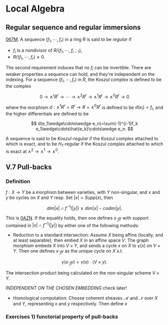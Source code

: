 # Local Algebra

## Regular sequence and regular immersions
[067M](https://stacks.math.columbia.edu/tag/067M). A sequence $(f_1,\cdots, f_r)$ in a ring $R$ is said to be *regular* if 

- $f_i$ is a nondivisor of $R/(f_1,\cdots,f_{i-1})$,
- $R/(f_1,\cdots,f_r)\not=0$.

The second requirement induces that no $f_i$ can be invertible. There are weaker properties a sequence can hold, and they're independent on the indexing. For a sequence $(f_1,\cdots,f_r)$ in $R$, the *Koszul complex* is defined to be the complex

$$ 0\rightarrow\wedge^r R^r\rightarrow\cdots\rightarrow\wedge^2 R^r\rightarrow\wedge^1 R^r\rightarrow\wedge^0 R^r\rightarrow 0 $$

where the morphism $d:\wedge^1 R^r=R^r\rightarrow R=\wedge^0 R^r$ is defined to be $d(e_i)=f_i$, and the higher differentials are defined to be 

$$ d(e_1\wedge\cdots\wedge e_n)=\sum(-1)^{i-1}f_k e_1\wedge\cdots\hat{e_k}\cdots\wedge e_n. $$

A sequence is said to be *Koszul-regular* if the Koszul complex attached to which is exact, and to be $H_1$-regular if the Koszul complex attached to which is exact at $\wedge^2\rightarrow\wedge^1\rightarrow\wedge^0$.



## V.7 Pull-backs

### Definition

$f:X\rightarrow Y$ be a morphism between varieties, with $Y$ non-singular, and  $x$ and $y$ be cycles on $X$ and $Y$ resp. Set $|x|=Supp(x)$, then 

$$ dim|x|\cap f^{-1}(|y|)\geq dim|x| - codim|y|. $$

This is [0AZN](https://stacks.math.columbia.edu/tag/0AZN). If the equality holds, then one defines $x\cdot_fy$ with support contained in $|x|\cap f^{-1}(|y|)$ by either one of the following methods:

- Reduction to a standard intersection: Assume $X$ being affine (locally, and at least separable), then embed $X$ in an affine space $V$. The graph morphism embeds $X$ into $V\times Y$, and sends a cycle $x$ on $X$ to $\gamma(x)$ on $V\times Y$. Then one defines $x\cdot_fy$ as the unique cycle on $X$ s.t.

$$ \gamma(x\cdot_fy)=\gamma(x)\cdot (V\times y). $$

The intersection product being calculated on the non-singular scheme $V\times Y$. 

*INDEPENDENT ON THE CHOSEN EMBEDDING* check later!

- Homological computation: Choose coherent sheaves $\mathcal{M}$ and $\mathcal{N}$ over $X$ and $Y$, representing $x$ and $y$ respectively. Then define $x$

### Exercises 1) functorial property of pull-backs
